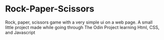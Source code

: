# Rock-Paper-Scissors
Rock, paper, scissors game with a very simple ui on a web page.
A small little project made while going through The Odin Project learning Html, CSS, and Javascript
